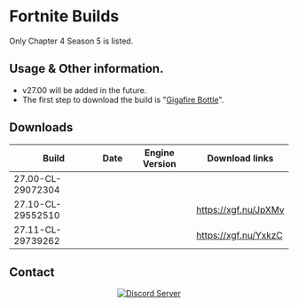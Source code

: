 # Fortnite Builds
Only Chapter 4 Season 5 is listed. 

## Usage & Other information.

- v27.00 will be added in the future.
- The first step to download the build is "[Gigafire Bottle](https://gigafile.nu/)".

## Downloads

| Build                  	 | Date          	 | Engine Version	    |		    Download links             |
| ------------------------------ | --------------------- | ------------------------ | ------------------------------ |
| 27.00-CL-29072304        	 |          	   	 |                 	    |		                                       |
| 27.10-CL-29552510	                |                       |                          | https://xgf.nu/JpXMv     |
| 27.11-CL-29739262	         	 |                	 |               	    | https://xgf.nu/YxkzC		    |

## Contact

<p align="center">
  <a href="https://discord.gg/gKKwfPv4TB">
    <img src="https://discordapp.com/api/guilds/133049272517001216/widget.png?style=shield" alt="Discord Server">
  </a>